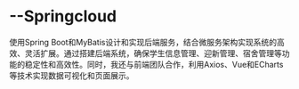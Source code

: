 # --Springcloud
使用Spring Boot和MyBatis设计和实现后端服务，结合微服务架构实现系统的高效、灵活扩展。通过搭建后端系统，确保学生信息管理、迎新管理、宿舍管理等功能的稳定性和高效性。同时，我还与前端团队合作，利用Axios、Vue和ECharts等技术实现数据可视化和页面展示。
